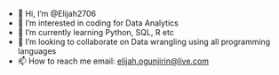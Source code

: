 - 👋 Hi, I’m @Elijah2706
- 👀 I’m interested in coding for Data Analytics
- 🌱 I’m currently learning Python, SQL, R etc
- 💞️ I’m looking to collaborate on Data wrangling using all programming languages
- 📫 How to reach me email: elijah.ogunjirin@live.com

<!---
Elijah2706/Elijah2706 is a ✨ special ✨ repository because its `README.md` (this file) appears on your GitHub profile.
You can click the Preview link to take a look at your changes.
--->
